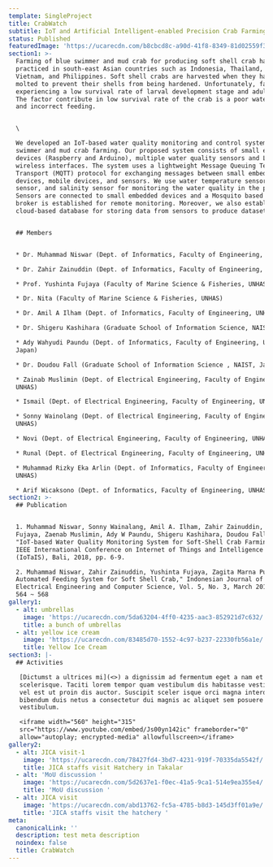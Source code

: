 ```yaml
---
template: SingleProject
title: CrabWatch
subtitle: IoT and Artificial Intelligent-enabled Precision Crab Farming System
status: Published
featuredImage: 'https://ucarecdn.com/b8cbcd8c-a90d-41f8-8349-81d02559f3aa/'
section1: >-
  Farming of blue swimmer and mud crab for producing soft shell crab has been
  practiced in south-east Asian countries such as Indonesia, Thailand, Myanmar,
  Vietnam, and Philippines. Soft shell crabs are harvested when they have just
  molted to prevent their shells from being hardened. Unfortunately, farmers are
  experiencing a low survival rate of larval development stage and adult crab.
  The factor contribute in low survival rate of the crab is a poor water quality
  and incorrect feeding.


  \

  We developed an IoT-based water quality monitoring and control system for blue
  swimmer and mud crab farming. Our proposed system consists of small embedded
  devices (Raspberry and Arduino), multiple water quality sensors and LoRa
  wireless interfaces. The system uses a lightweight Message Queuing Telemetry
  Transport (MQTT) protocol for exchanging messages between small embedded
  devices, mobile devices, and sensors. We use water temperature sensor, pH
  sensor, and salinity sensor for monitoring the water quality in the pond.
  Sensors are connected to small embedded devices and a Mosquito based MQTT
  broker is established for remote monitoring. Moreover, we also established a
  cloud-based database for storing data from sensors to produce datasets.


  ## Members


  * Dr. Muhammad Niswar (Dept. of Informatics, Faculty of Engineering, UNHAS)

  * Dr. Zahir Zainuddin (Dept. of Informatics, Faculty of Engineering, UNHAS)

  * Prof. Yushinta Fujaya (Faculty of Marine Science & Fisheries, UNHAS)

  * Dr. Nita (Faculty of Marine Science & Fisheries, UNHAS)

  * Dr. Amil A Ilham (Dept. of Informatics, Faculty of Engineering, UNHAS)

  * Dr. Shigeru Kashihara (Graduate School of Information Science, NAIST, Japan)

  * Ady Wahyudi Paundu (Dept. of Informatics, Faculty of Engineering, UNHAS,
  Japan)

  * Dr. Doudou Fall (Graduate School of Information Science , NAIST, Japan)

  * Zainab Muslimin (Dept. of Electrical Engineering, Faculty of Engineering,
  UNHAS)

  * Ismail (Dept. of Electrical Engineering, Faculty of Engineering, UNHAS)

  * Sonny Wainolang (Dept. of Electrical Engineering, Faculty of Engineering,
  UNHAS)

  * Novi (Dept. of Electrical Engineering, Faculty of Engineering, UNHAS)

  * Runal (Dept. of Electrical Engineering, Faculty of Engineering, UNHAS) 

  * Muhammad Rizky Eka Arlin (Dept. of Informatics, Faculty of Engineering,
  UNHAS)

  * Arif Wicaksono (Dept. of Informatics, Faculty of Engineering, UNHAS)
section2: >-
  ## Publication


  1. Muhammad Niswar, Sonny Wainalang, Amil A. Ilham, Zahir Zainuddin, Yushinta
  Fujaya, Zaenab Muslimin, Ady W Paundu, Shigeru Kashihara, Doudou Fall,
  "IoT-based Water Quality Monitoring System for Soft-Shell Crab Farming," 2018
  IEEE International Conference on Internet of Things and Intelligence System
  (IoTaIS), Bali, 2018, pp. 6-9.

  2. Muhammad Niswar, Zahir Zainuddin, Yushinta Fujaya, Zagita Marna Putra, " An
  Automated Feeding System for Soft Shell Crab," Indonesian Journal of
  Electrical Engineering and Computer Science, Vol. 5, No. 3, March 2017, pp.
  564 ~ 568
gallery1:
  - alt: umbrellas
    image: 'https://ucarecdn.com/5da63204-4ff0-4235-aac3-852921d7c632/'
    title: a bunch of umbrellas
  - alt: yellow ice cream
    image: 'https://ucarecdn.com/83485d70-1552-4c97-b237-22330fb56a1e/'
    title: Yellow Ice Cream
section3: |-
  ## Activities

   [Dictumst a ultrices mi](<>) a dignissim ad fermentum eget a nam et a blandit
   scelerisque. Taciti lorem tempor quam vestibulum dis habitasse vestibulum diam
   vel est ut proin dis auctor. Suscipit sceler isque orci magna interdum vel
   bibendum duis netus a consectetur dui magnis ac aliquet sem posuere tincidunt
   vestibulum.

   <iframe width="560" height="315"
   src="https://www.youtube.com/embed/Js00yn142ic" frameborder="0"
   allow="autoplay; encrypted-media" allowfullscreen></iframe>
gallery2:
  - alt: JICA visit-1
    image: 'https://ucarecdn.com/78427fd4-3bd7-4231-919f-70335da5542f/'
    title: JICA staffs visit Hatchery in Takalar
  - alt: 'MoU discussion '
    image: 'https://ucarecdn.com/5d2637e1-f0ec-41a5-9ca1-514e9ea355e4/'
    title: 'MoU discussion '
  - alt: JICA visit
    image: 'https://ucarecdn.com/abd13762-fc5a-4785-b8d3-145d3ff01a9e/'
    title: 'JICA staffs visit the hatchery '
meta:
  canonicalLink: ''
  description: test meta description
  noindex: false
  title: CrabWatch
---
```


